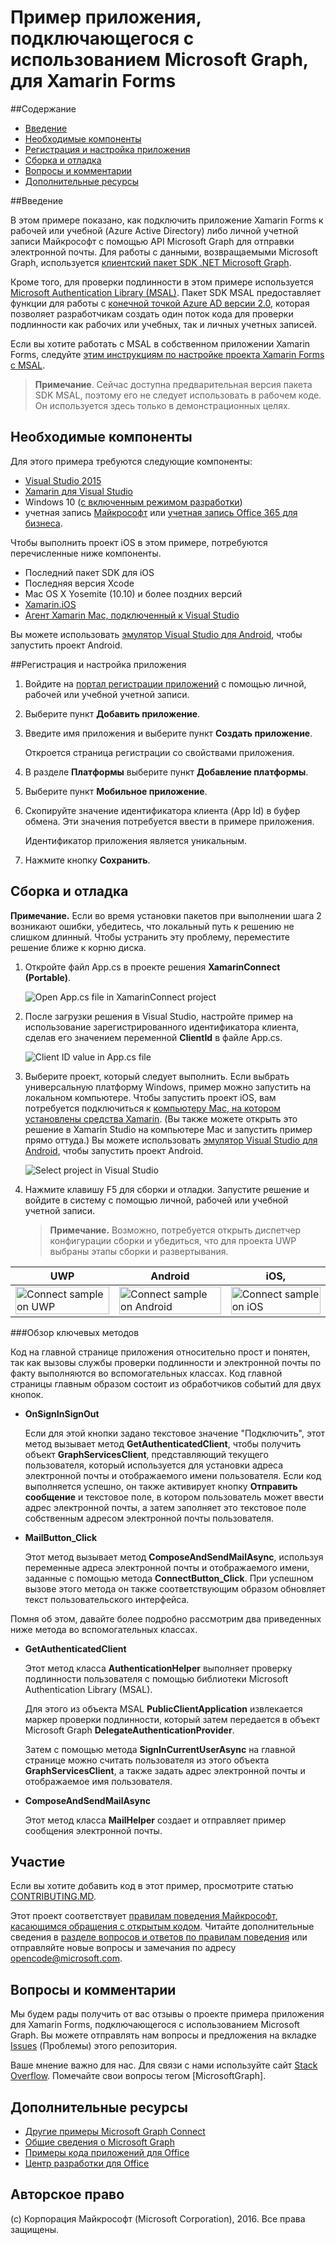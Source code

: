 # <a name="microsoft-graph-connect-sample-for-xamarin-forms"></a>Пример приложения, подключающегося с использованием Microsoft Graph, для Xamarin Forms

##<a name="table-of-contents"></a>Содержание

* [Введение](#introduction)
* [Необходимые компоненты](#prerequisites)
* [Регистрация и настройка приложения](#register)
* [Сборка и отладка](#build)
* [Вопросы и комментарии](#questions)
* [Дополнительные ресурсы](#additional-resources)

<a name="introduction"></a>
##<a name="introduction"></a>Введение

В этом примере показано, как подключить приложение Xamarin Forms к рабочей или учебной (Azure Active Directory) либо личной учетной записи Майкрософт с помощью API Microsoft Graph для отправки электронной почты. Для работы с данными, возвращаемыми Microsoft Graph, используется [клиентский пакет SDK .NET Microsoft Graph](https://github.com/microsoftgraph/msgraph-sdk-dotnet).

Кроме того, для проверки подлинности в этом примере используется [Microsoft Authentication Library (MSAL)](https://www.nuget.org/packages/Microsoft.Identity.Client/). Пакет SDK MSAL предоставляет функции для работы с [конечной точкой Azure AD версии 2.0](https://msdn.microsoft.com/office/office365/howto/authenticate-Office-365-APIs-using-v2), которая позволяет разработчикам создать один поток кода для проверки подлинности как рабочих или учебных, так и личных учетных записей.

Если вы хотите работать с MSAL в собственном приложении Xamarin Forms, следуйте [этим инструкциям по настройке проекта Xamarin Forms с MSAL](https://github.com/microsoftgraph/xamarin-csharp-connect-sample/wiki/Set-up-a-Xamarin-Forms-project-to-use-the-MSAL-.NET-SDK).

 > **Примечание**. Сейчас доступна предварительная версия пакета SDK MSAL, поэтому его не следует использовать в рабочем коде. Он используется здесь только в демонстрационных целях.


<a name="prerequisites"></a>
## <a name="prerequisites"></a>Необходимые компоненты ##

Для этого примера требуются следующие компоненты:  

  * [Visual Studio 2015](https://www.visualstudio.com/downloads) 
  * [Xamarin для Visual Studio](https://www.xamarin.com/visual-studio)
  * Windows 10 ([с включенным режимом разработки](https://msdn.microsoft.com/library/windows/apps/xaml/dn706236.aspx))
  * учетная запись [Майкрософт](https://www.outlook.com) или [учетная запись Office 365 для бизнеса](https://msdn.microsoft.com/office/office365/howto/setup-development-environment#bk_Office365Account).

Чтобы выполнить проект iOS в этом примере, потребуются перечисленные ниже компоненты.

  * Последний пакет SDK для iOS
  * Последняя версия Xcode
  * Mac OS X Yosemite (10.10) и более поздних версий 
  * [Xamarin.iOS](https://developer.xamarin.com/guides/ios/getting_started/installation/mac/)
  * [Агент Xamarin Mac, подключенный к Visual Studio](https://developer.xamarin.com/guides/ios/getting_started/installation/windows/connecting-to-mac/)

Вы можете использовать [эмулятор Visual Studio для Android](https://www.visualstudio.com/features/msft-android-emulator-vs.aspx), чтобы запустить проект Android.

<a name="register"></a>
##<a name="register-and-configure-the-app"></a>Регистрация и настройка приложения

1. Войдите на [портал регистрации приложений](https://apps.dev.microsoft.com/) с помощью личной, рабочей или учебной учетной записи.
2. Выберите пункт **Добавить приложение**.
3. Введите имя приложения и выберите пункт **Создать приложение**.
    
    Откроется страница регистрации со свойствами приложения.
 
4. В разделе **Платформы** выберите пункт **Добавление платформы**.
5. Выберите пункт **Мобильное приложение**.
6. Скопируйте значение идентификатора клиента (App Id) в буфер обмена. Эти значения потребуется ввести в примере приложения.

    Идентификатор приложения является уникальным.

7. Нажмите кнопку **Сохранить**.

<a name="build"></a>
## <a name="build-and-debug"></a>Сборка и отладка ##

**Примечание.** Если во время установки пакетов при выполнении шага 2 возникают ошибки, убедитесь, что локальный путь к решению не слишком длинный. Чтобы устранить эту проблему, переместите решение ближе к корню диска.

1. Откройте файл App.cs в проекте решения **XamarinConnect (Portable)**.

    ![](/readme-images/Appdotcs.png "Open App.cs file in XamarinConnect project")

2. После загрузки решения в Visual Studio, настройте пример на использование зарегистрированного идентификатора клиента, сделав его значением переменной **ClientId** в файле App.cs.


    ![](/readme-images/appId.png "Client ID value in App.cs file")

3. Выберите проект, который следует выполнить. Если выбрать универсальную платформу Windows, пример можно запустить на локальном компьютере. Чтобы запустить проект iOS, вам потребуется подключиться к [компьютеру Mac, на котором установлены средства Xamarin](https://developer.xamarin.com/guides/ios/getting_started/installation/windows/connecting-to-mac/). (Вы также можете открыть это решение в Xamarin Studio на компьютере Mac и запустить пример прямо оттуда.) Вы можете использовать [эмулятор Visual Studio для Android](https://www.visualstudio.com/features/msft-android-emulator-vs.aspx), чтобы запустить проект Android. 

    ![](/readme-images/SelectProject.png "Select project in Visual Studio")

4. Нажмите клавишу F5 для сборки и отладки. Запустите решение и войдите в систему с помощью личной, рабочей или учебной учетной записи.
    > **Примечание.** Возможно, потребуется открыть диспетчер конфигурации сборки и убедиться, что для проекта UWP выбраны этапы сборки и развертывания.

| UWP | Android | iOS, |
| --- | ------- | ----|
| <img src="/readme-images/UWP.png" alt="Connect sample on UWP" width="100%" /> | <img src="/readme-images/Droid.png" alt="Connect sample on Android" width="100%" /> | <img src="/readme-images/iOS.png" alt="Connect sample on iOS" width="100%" /> |

###<a name="summary-of-key-methods"></a>Обзор ключевых методов

Код на главной странице приложения относительно прост и понятен, так как вызовы службы проверки подлинности и электронной почты по факту выполняются во вспомогательных классах. Код главной страницы главным образом состоит из обработчиков событий для двух кнопок.

- **OnSignInSignOut**
    
    Если для этой кнопки задано текстовое значение "Подключить", этот метод вызывает метод **GetAuthenticatedClient**, чтобы получить объект **GraphServicesClient**, представляющий текущего пользователя, который используется для установки адреса электронной почты и отображаемого имени пользователя. Если код выполняется успешно, он также активирует кнопку **Отправить сообщение** и текстовое поле, в котором пользователь может ввести адрес электронной почты, а затем заполняет это текстовое поле собственным адресом электронной почты пользователя.

- **MailButton_Click**
    
    Этот метод вызывает метод **ComposeAndSendMailAsync**, используя переменные адреса электронной почты и отображаемого имени, заданные с помощью метода **ConnectButton_Click**. При успешном вызове этого метода он также соответствующим образом обновляет текст пользовательского интерфейса.

Помня об этом, давайте более подробно рассмотрим два приведенных ниже метода во вспомогательных классах.

- **GetAuthenticatedClient**
    
    Этот метод класса **AuthenticationHelper** выполняет проверку подлинности пользователя с помощью библиотеки Microsoft Authentication Library (MSAL).

    Для этого из объекта MSAL **PublicClientApplication** извлекается маркер проверки подлинности, который затем передается в объект Microsoft Graph **DelegateAuthenticationProvider**.

    Затем с помощью метода **SignInCurrentUserAsync** на главной странице можно считать пользователя из этого объекта **GraphServicesClient**, а также задать адрес электронной почты и отображаемое имя пользователя.

- **ComposeAndSendMailAsync**

    Этот метод класса **MailHelper** создает и отправляет пример сообщения электронной почты.

<a name="contributing"></a>
## <a name="contributing"></a>Участие ##

Если вы хотите добавить код в этот пример, просмотрите статью [CONTRIBUTING.MD](/CONTRIBUTING.md).

Этот проект соответствует [правилам поведения Майкрософт, касающимся обращения с открытым кодом](https://opensource.microsoft.com/codeofconduct/). Читайте дополнительные сведения в [разделе вопросов и ответов по правилам поведения](https://opensource.microsoft.com/codeofconduct/faq/) или отправляйте новые вопросы и замечания по адресу [opencode@microsoft.com](mailto:opencode@microsoft.com).

<a name="questions"></a>
## <a name="questions-and-comments"></a>Вопросы и комментарии

Мы будем рады получить от вас отзывы о проекте примера приложения для Xamarin Forms, подключающегося с использованием Microsoft Graph. Вы можете отправлять нам вопросы и предложения на вкладке [Issues](https://github.com/MicrosoftGraph/xamarin-csharp-connect-sample/issues) (Проблемы) этого репозитория.

Ваше мнение важно для нас. Для связи с нами используйте сайт [Stack Overflow](http://stackoverflow.com/questions/tagged/office365+or+microsoftgraph). Помечайте свои вопросы тегом [MicrosoftGraph].

<a name="additional-resources"></a>
## <a name="additional-resources"></a>Дополнительные ресурсы ##

- [Другие примеры Microsoft Graph Connect](https://github.com/MicrosoftGraph?utf8=%E2%9C%93&query=-Connect)
- [Общие сведения о Microsoft Graph](http://graph.microsoft.io)
- [Примеры кода приложений для Office](http://dev.office.com/code-samples)
- [Центр разработки для Office](http://dev.office.com/)


## <a name="copyright"></a>Авторское право
(c) Корпорация Майкрософт (Microsoft Corporation), 2016. Все права защищены.


